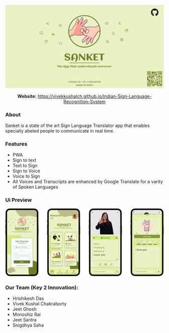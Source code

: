 <p align="center">
  <img src="https://raw.githubusercontent.com/vivekkushalch/Indian-Sign-Language-Recognition-System/main/assets/img/sanket_readme_banner.jpg" alt="drawing" width="600"/>
</p>
<p align="center">
<b>Website:</b>
  <a href="https://vivekkushalch.github.io/Indian-Sign-Language-Recognition-System">https://vivekkushalch.github.io/Indian-Sign-Language-Recognition-System</a>
</p>

### About
Sanket is a state of the art Sign Language Translator app that enables specially abeled people to communicate in real time.

### Features
- PWA
- Sign to text
- Text to Sign
- Sign to Voice
- Voice to Sign
- All Voices and Transcripts are enhanced by Google Translate for a varity of Spoken Languages

### Ui Preview
<p align="center">
  <img src="https://raw.githubusercontent.com/vivekkushalch/Indian-Sign-Language-Recognition-System/main/assets/img/sanket_ui_preview.png" alt="drawing" width="600"/>
</p>





### Our Team (Key 2 Innovation):
- Hrishikesh Das
- Vivek Kushal Chakraborty
- Jeet Ghosh
- Monoshiz Rai
- Jeet Santra
- Snigdhya Saha
